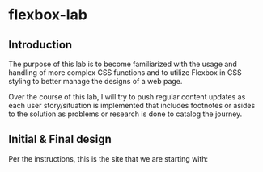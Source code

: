 # flexbox-lab

## Introduction

The purpose of this lab is to become familiarized with the usage and handling of more complex CSS functions and to utilize Flexbox in CSS styling to better manage the designs of a web page.

Over the course of this lab, I will try to push regular content updates as each user story/situation is implemented that includes footnotes or asides to the solution as problems or research is done to catalog the journey.

## Initial & Final design

Per the instructions, this is the site that we are starting with:
<img src="">